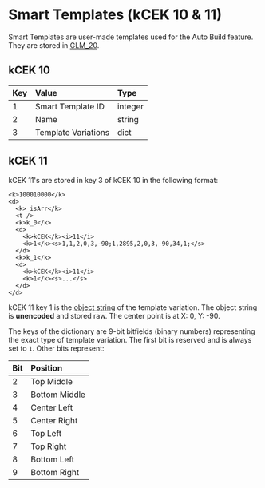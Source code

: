 # Smart Templates (kCEK 10 & 11)

Smart Templates are user-made templates used for the Auto Build feature. They are stored in [GLM_20](/resources/client/gamesave/GLM.md#GLM_20).

## kCEK 10

| Key | Value              | Type      |
|:----|:-------------------|:----------|
| 1   | Smart Template ID  | integer   |
| 2   | Name               | string    |
| 3   | Template Variations| dict      |

## kCEK 11

kCEK 11's are stored in key 3 of kCEK 10 in the following format:

```
<k>100010000</k>
<d>
  <k>_isArr</k>
  <t />
  <k>k_0</k>
  <d>
    <k>kCEK</k><i>11</i>
    <k>1</k><s>1,1,2,0,3,-90;1,2895,2,0,3,-90,34,1;</s>
  </d>
  <k>k_1</k>
  <d>
    <k>kCEK</k><i>11</i>
    <k>1</k><s>...</s>
  </d>
</d>
```

kCEK 11 key 1 is the [object string](/resources/client/level-components/level-object.md) of the template variation. The object string is **unencoded** and stored raw. The center point is at X: 0, Y: -90.

The keys of the dictionary are 9-bit bitfields (binary numbers) representing the exact type of template variation. The first bit is reserved and is always set to `1`. Other bits represent:

| Bit   | Position     |
|:------|:-------------|
| 2     | Top Middle   |
| 3     | Bottom Middle|
| 4     | Center Left  |
| 5     | Center Right |
| 6     | Top Left     |
| 7     | Top Right    |
| 8     | Bottom Left  |
| 9     | Bottom Right |
